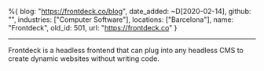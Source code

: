 %{
  blog: "https://frontdeck.co/blog",
  date_added: ~D[2020-02-14],
  github: "",
  industries: ["Computer Software"],
  locations: ["Barcelona"],
  name: "Frontdeck",
  old_id: 501,
  url: "https://frontdeck.co"
}

---

Frontdeck is a headless frontend that can plug into any headless CMS to create dynamic websites without writing code.

